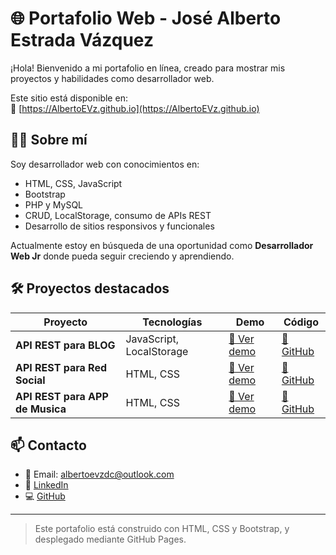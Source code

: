 # 🌐 Portafolio Web - José Alberto Estrada Vázquez

¡Hola! Bienvenido a mi portafolio en línea, creado para mostrar mis proyectos y habilidades como desarrollador web.

Este sitio está disponible en:  
🔗 [https://AlbertoEVz.github.io](https://AlbertoEVz.github.io)

## 👨‍💻 Sobre mí

Soy desarrollador web con conocimientos en:

- HTML, CSS, JavaScript
- Bootstrap
- PHP y MySQL
- CRUD, LocalStorage, consumo de APIs REST
- Desarrollo de sitios responsivos y funcionales

Actualmente estoy en búsqueda de una oportunidad como **Desarrollador Web Jr** donde pueda seguir creciendo y aprendiendo.

## 🛠 Proyectos destacados

| Proyecto | Tecnologías | Demo | Código |
|---------|-------------|------|--------|
| **API REST para BLOG** | JavaScript, LocalStorage | [🔗 Ver demo](https://albertoevz.github.io/crud-usuarios-js) | [📂 GitHub](https://github.com/AlbertoEVz/crud-usuarios-js) |
| **API REST para Red Social** | HTML, CSS | [🔗 Ver demo](https://albertoevz.github.io/clon-netflix-html-css) | [📂 GitHub](https://github.com/AlbertoEVz/clon-netflix-html-css) |
| **API REST para APP de Musica** | HTML, CSS | [🔗 Ver demo](https://albertoevz.github.io/clon-netflix-html-css) | [📂 GitHub](https://github.com/AlbertoEVz/clon-netflix-html-css) |

<!-- Aqui puedo agregar mas proyectos -->

## 📫 Contacto

- 📧 Email: albertoevzdc@outlook.com
- 💼 [LinkedIn](https://www.linkedin.com/in/jose-alberto-estrada-vazquez)
- 💻 [GitHub](https://github.com/AlbertoEVz)

---

> Este portafolio está construido con HTML, CSS y Bootstrap, y desplegado mediante GitHub Pages.
